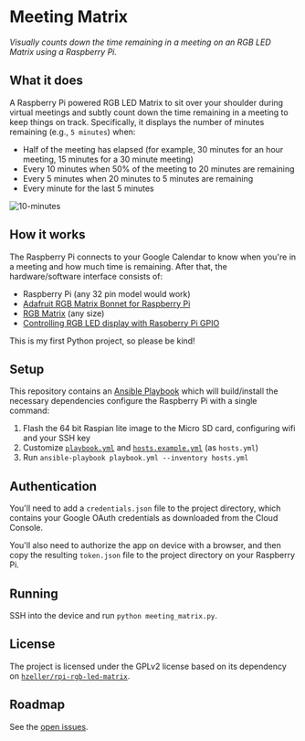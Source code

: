 # Meeting Matrix

*Visually counts down the time remaining in a meeting on an RGB LED Matrix using a Raspberry Pi.*

## What it does

A Raspberry Pi powered RGB LED Matrix to sit over your shoulder during virtual meetings and subtly count down the time remaining in a meeting to keep things on track. Specifically, it displays the number of minutes remaining (e.g., `5 minutes`) when:

* Half of the meeting has elapsed (for example, 30 minutes for an hour meeting, 15 minutes for a 30 minute meeting)
* Every 10 minutes when 50% of the meeting to 20 minutes are remaining
* Every 5 minutes when 20 minutes to 5 minutes are remaining
* Every minute for the last 5 minutes

![10-minutes](https://user-images.githubusercontent.com/282759/158282474-74941ff5-0823-48ca-9719-a5d6a83d08d3.png)

## How it works

The Raspberry Pi connects to your Google Calendar to know when you're in a meeting and how much time is remaining. After that, the hardware/software interface consists of:

* Raspberry Pi (any 32 pin model would work)
* [Adafruit RGB Matrix Bonnet for Raspberry Pi](https://www.adafruit.com/product/3211)
* [RGB Matrix](https://www.adafruit.com/category/327) (any size)
* [Controlling RGB LED display with Raspberry Pi GPIO](https://github.com/hzeller/rpi-rgb-led-matrix)

This is my first Python project, so please be kind!
## Setup 

This repository contains an [Ansible Playbook](playbook.yml) which will build/install the necessary dependencies configure the Raspberry Pi with a single command:

1. Flash the 64 bit Raspian lite image to the Micro SD card, configuring wifi and your SSH key
2. Customize [`playbook.yml`](playbook.yml) and [`hosts.example.yml`](hosts.example.yml) (as `hosts.yml`)
3. Run `ansible-playbook playbook.yml --inventory hosts.yml`

## Authentication

You'll need to add a `credentials.json` file to the project directory, which contains your Google OAuth credentials as downloaded from the Cloud Console. 

You'll also need to authorize the app on device with a browser, and then copy the resulting `token.json` file to the project directory on your Raspberry Pi.

## Running

SSH into the device and run `python meeting_matrix.py`.

## License

The project is licensed under the GPLv2 license based on its dependency on [`hzeller/rpi-rgb-led-matrix`](https://github.com/hzeller/rpi-rgb-led-matrix).

## Roadmap

See the [open issues](https://github.com/benbalter/meeting-matrix/issues).